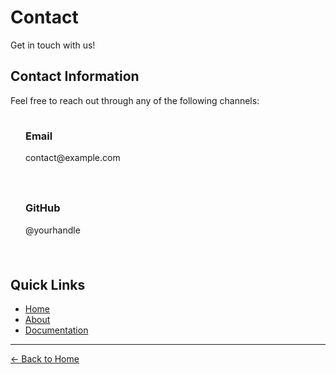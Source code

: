 # Contact

Get in touch with us!

## Contact Information

Feel free to reach out through any of the following channels:

<div class="grid grid-cols-2">
  <div class="card">
    <h3>Email</h3>
    <p>contact@example.com</p>
  </div>
  <div class="card">
    <h3>GitHub</h3>
    <p>@yourhandle</p>
  </div>
</div>

## Quick Links

- [Home](/)
- [About](/algorithms/about)
- [Documentation](/algorithms/documentation)

---

<style>
.card {
  padding: 1.5rem;
  border-radius: 8px;
  background: var(--theme-background-alt);
}

.card h3 {
  margin-top: 0;
}
</style>

[← Back to Home](/)


